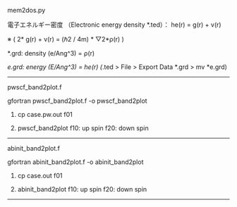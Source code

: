mem2dos.py

電子エネルギー密度 （Electronic energy density *.ted）： he(r) = g(r) + v(r)

※ ( 2* g(r) + v(r) = (ℏ2 / 4m) * ▽2*ρ(r) )

*.grd: density (e/Ang^3) = ρ(r)

*e.grd: energy (E/Ang^3) = he(r) (*.ted > File > Export Data *.grd > mv *e.grd)

----------
pwscf_band2plot.f

gfortran pwscf_band2plot.f  -o pwscf_band2plot

1. cp case.pw.out f01

2. pwscf_band2plot
  f10: up spin
  f20: down spin

----------
abinit_band2plot.f

gfortran abinit_band2plot.f  -o abinit_band2plot

1. cp case.out f01

2. abinit_band2plot
  f10: up spin
  f20: down spin

----------
